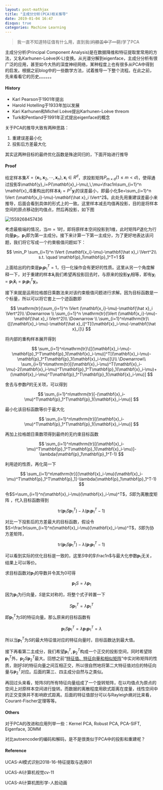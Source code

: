 ```yaml
---
layout: post-mathjax
title: "主成分分析(PCA)相关推导"
date: 2019-01-04 16:47
disqus: true
categories: Machine Learning
---
```


> 我一直不知道特征值有什么用，直到我(~~的膝盖中了一箭~~)学了PCA


主成分分析(Principal Component Analysis)是在数据降维和特征提取里常用的方法，又名Karhunen-Loève(K-L)变换。从光谱分解到eigenface，主成分分析有很广泛的应用，甚至如今大热的深度神经网络，某种程度上也有很多从PCA中得到的启发。根据之前blog中的一些数学方法，试着推导一下整个流程。在此之前，先来看看它的历史。。。。。。


#### History

- Karl Pearson于1901年提出
- Harold Hotelling于1933年加以发展
- Kari Karhunen和Michel Loève提出Karhunen-Loève threom
- Turk和Pentland于1991年正式提出eigenface的概念


关于PCA的推导大致有两种思路：

1. 重建误差最小化
2. 投影后方差最大化

其实这两种目标的最终优化函数是殊途同归的，下面开始进行推导


#### Proof

给定样本集$X=\{\mathbf{x}_1,\mathbf{x}_2,\cdots,\mathbf{x}_n\},\, \mathbf{x}_i \in R^d$，求投影矩阵$P_{m\times d}(1\le m<d)$，使得通过投影$\mathbf{y}_i=P(\mathbf{x}_i-\mu),\,\mu=\frac1n\sum_{i=1}^n \mathbf{x}_i$重构出的样本$\mathbf{\hat x}_i=P^T\mathbf{y}_i$的误差最小，即最小化$e=\sum_{i=1}^n \Vert (\mathbf{x_i}-\mu)-\mathbf{\hat x}_i \Vert^2$。此处先用重建误差最小来推导，后面会看到具体的形式上的一致。这里样本减去均值再投影，目的是将样本空间的原点移动到均值点，然后再投影，如下图

![1559268457436](../../../../assets/images/1559268457436.png)

考虑最极端的情况，当$m=1$时，即将原样本空间投影到1维，此时矩阵$P$退化为行向量$\mathbf{p}_1$，$\mathbf{p}_1$即为第一主成分。接下来计算一下第一主成分，为了更好地表达该问题，我们将它写成一个约束极值问题如下：

$$
\min_P \sum_{i=1}^n \Vert (\mathbf{x_i}-\mu)-\mathbf{\hat x}_i \Vert^2\\
s.t. \quad \mathbf{p}_1\mathbf{p}_1^T=1
$$

上面给出的约束是$\mathbf{p}_1\mathbf{p}_1^T=1$，归一化操作会有更好的性质。这里从另一个角度解释一下，对于重建的样本$\mathbf{\hat x}_i$我们希望再投影回去时，与原来的投影$\mathbf{y}_i$相等，即有$\mathbf{y}_i=\mathbf{p}_1\mathbf{\hat x}_i=\mathbf{p}_1\mathbf{p}_1^T\mathbf{y}_i$。


接下来就是运用拉格朗日乘数法来对该约束极值问题进行求解。因为目标函数是一个标量，所以可以将它套上一个迹函数即

$$
\mathrm{tr}(\sum_{i=1}^n \Vert (\mathbf{x_i}-\mu)-\mathbf{\hat x}_i \Vert^2)\\
\Downarrow \\
\sum_{i=1}^n \mathrm{tr}(\Vert (\mathbf{x_i}-\mu)-\mathbf{\hat x}_i \Vert^2)\\
\Downarrow \\
\sum_{i=1}^n\mathrm{tr}\{[(\mathbf{x}_i-\mu)-\mathbf{\hat x}_i]^T[(\mathbf{x}_i-\mu)-\mathbf{\hat x}_i]\}
$$

将内部的重构样本展开得到

$$
\sum_{i=1}^n\mathrm{tr}\{[(\mathbf{x}_i-\mu)-\mathbf{p}_1^T\mathbf{p}_1(\mathbf{x}_i-\mu)]^T[(\mathbf{x}_i-\mu)-\mathbf{p}_1^T\mathbf{p}_1(\mathbf{x}_i-\mu)]\}\\
\Downarrow\\
\sum_{i=1}^n\mathrm{tr}[(\mathbf{x}_i-\mu)^T(\mathbf{x}_i-\mu)-2(\mathbf{x}_i-\mu)^T\mathbf{p}_1^T\mathbf{p}_1(\mathbf{x}_i-\mu)+(\mathbf{x}_i-\mu)^T\mathbf{p}_1^T\mathbf{p}_1(\mathbf{x}_i-\mu)]
$$

舍去与参数$P$的无关项，可以得到

$$
\sum_{i=1}^n\mathrm{tr}[-(\mathbf{x}_i-\mu)^T\mathbf{p}_1^T\mathbf{p}_1(\mathbf{x}_i-\mu)]
$$

最小化该目标函数等价于最大化

$$
\sum_{i=1}^n\mathrm{tr}[(\mathbf{x}_i-\mu)^T\mathbf{p}_1^T\mathbf{p}_1(\mathbf{x}_i-\mu)]
$$

再加上拉格朗日乘数项得到最终的无约束目标函数

$$
\sum_{i=1}^n\mathrm{tr}[(\mathbf{x}_i-\mu)^T\mathbf{p}_1^T\mathbf{p}_1(\mathbf{x}_i-\mu)]-\lambda(\mathbf{p}_1\mathbf{p}_1^T-1)
$$


利用迹的性质，再化简一下

$$
\sum_{i=1}^n\mathrm{tr}[(\mathbf{x}_i-\mu)(\mathbf{x}_i-\mu)^T\mathbf{p}_1^T\mathbf{p}_1]-\lambda(\mathbf{p}_1\mathbf{p}_1^T-1)
$$

令$S=\sum_{i=1}^n(\mathbf{x}_i-\mu)(\mathbf{x}_i-\mu)^T$，$S$即为离散度矩阵  ，代入目标函数得到

$$
\mathrm{tr}(\mathbf{p}_1S\mathbf{p}_1^T)-\lambda(\mathbf{p}_1\mathbf{p}_1^T-1)
$$


对比一下投影后的方差最大的目标函数，假设令$S=\frac1n\sum_{i=1}^n(\mathbf{x}_i-\mu)(\mathbf{x}_i-\mu)^T$，$S$即为协方差矩阵，

$$
\mathrm{tr}(\mathbf{p}_1S\mathbf{p}_1^T)-\lambda(\mathbf{p}_1\mathbf{p}_1^T-1)
$$

可以看到实际的优化目标是一致的，这里$S$中的$\frac1n$与最大化参数$\mathbf{p}_1$无关，结果上可以等价。



求目标函数对$\mathbf{p}_1$的导数并令其为0可得

$$
\mathbf{p}_1S=\lambda \mathbf{p}_1
$$


因为$\mathbf{p}_1$为行向量，$S$是实对称的，将整个式子转置一下

$$
S\mathbf{p}_1^T=\lambda\mathbf{p}_1^T
$$

即$\mathbf{p}_1^T$为$S$的特征向量。那么原来的目标函数有

$$
\mathbf{p}_1S\mathbf{p}_1^T=\lambda\mathbf{p}_1\mathbf{p}_1^T=\lambda
$$

所以当$\mathbf{p}_1^T$为$S$的最大特征值对应的特征向量时，目标函数达到最大值。



接下再看第二主成分，我们希望$\mathbf{p}_1^T,\mathbf{p}_2^T$构成一个正交的投影空间，同时希望除$\mathbf{p}_1^T$外，$\mathbf{p}_2S\mathbf{p}_2^T$最大。回想之前“[特征值、特征向量和相似矩阵](<https://marktube.github.io/2017/12/28/Eigenvectors>)”中实对称矩阵的性质，刚好$S$的特征向量之间互相正交，所以很自然地将第二大特征值对应的特征向量与$\mathbf{p}_2^T$对应。后面的第三、四主成分自然与之类似。



再回过头来看，矩阵$S$的所有特征向量组成了一个旋转矩阵，在以均值点为原点的空间上对原样本空间进行旋转。而数据的离散程度用欧式距离在度量，线性空间中的正交变换并不影响欧式距离。后面的特征值部分可以与Rayleigh熵对比来看，Courant-Fischer定理等等。



#### Others

对于PCA的改进和应用列举一些：Kernel PCA, Robust PCA, PCA-SIFT, Eigenface, 3DMM

对比autoencoder的编码和解码，是不是很类似于PCA中的投影和重建呢？



#### Reference

UCAS-AI模式识别2018-16-特征提取与选择01

UCAS-AI计算机视觉cv-11

UCAS-AI计算机图形学-人脸动画